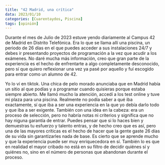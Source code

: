 ```yaml
---
title: "42 Madrid, una crítica"
data: 2023/01/10
categories: [Cuarentaydos, Piscina]
tags: [opinión]
---
```

Durante el mes de Julio de 2023 estuve yendo diariamente al Campus 42 de Madrid en Distrito Telefónica. Era lo que se llama allí una piscina, un periodo de 26 días en el que puedes acceder a sus instalaciones 24/7 y debes ir presentando proyectos de programación a la vez que acudir a los exámenes. No daré mucha más información, creo que gran parte de la experiencia es el hecho de enfrentarte a algo completamente desconocido, pero sí que quiero reflexionar una vez ya pasé por aquello y fuí escogido para entrar como un alumno de 42.

Yo lo ví en tiktok. Una chica de pelo morado anunciaba que en Madrid había un sitio al que podías y a programar cuando quisieras porque estaba siempre abierto. Me llamó mucho la atención, accedí a los test online y tuve mi plaza para una piscina. Realmente no podía saber a qué iba exactamente, sí que iba a ser una experiencia en la que yo debía darlo todo y que iba a ser exigente. También con una idea en la cabeza: era un proceso de selección, pero no habría notas ni criterios y significa que no hay niguna garantía de entrar. Puedes pensar que si lo haces bien y demuestras tu esfuerzo y talento entras, y de hecho creo que es así, pero una de las mayores críticas es el hecho de hacer que la gente gaste 26 días de su vida sin garantizarles nada de base. Es cierto que se aprende mucho y que la experiencia puede ser muy enriquecedora en sí. También lo es que en realidad el mayor cribado no está en su filtro de decidir quiénes sí y quiénes no, sino en el número de personas que abandonan durante el proceso.
